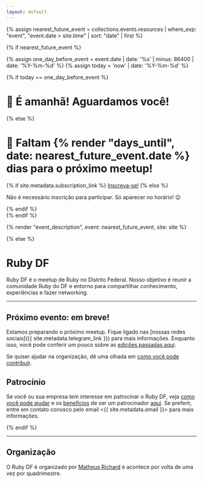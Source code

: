 ```yaml
---
layout: default
---
```


{% assign nearest_future_event = collections.events.resources | where_exp: "event", "event.date > site.time" | sort: "date" | first %}

{% if nearest_future_event %}

{% assign one_day_before_event = event.date | date: '%s' | minus: 86400 | date: '%Y-%m-%d' %}
{% assign today = 'now' | date: '%Y-%m-%d' %}

{% if today == one_day_before_event %}
<h1 class="mb-8">🎉 É amanhã! Aguardamos você!</h1>
{% else %}
<h1 class="mb-8">🎉 Faltam {% render "days_until", date: nearest_future_event.date %} dias para o próximo meetup!</h1>

<div class="w-full inline-flex justify-center mb-4">
  {% if site.metadata.subscription_link %}
    <a class="button" href="{{ site.metadata.subscription_link }}">Inscreva-se!</a>
  {% else %}
    <p class="m-0">Não é necessário inscrição para participar. Só aparecer no horário! 😉</p>
  {% endif %}
</div>
{% endif %}

{% render "event_description", event: nearest_future_event, site: site %}

{% else %}

<h1 class="sr-only">Ruby DF</h1>

Ruby DF é o meetup de Ruby no Distrito Federal. Nosso objetivo é reunir a comunidade Ruby do DF e entorno para compartilhar conhecimento, experiências e fazer networking.

---

## Próximo evento: em breve!

Estamos preparando o próximo meetup. Fique ligado nas [nossas redes
sociais]({{ site.metadata.telegram_link }}) para mais informações. Enquanto isso, você pode conferir
um pouco sobre as [edições passadas aqui](/events).

Se quiser ajudar na organização, dê uma olhada em [como você pode contribuir](/sponsoring).

## Patrocínio

Se você ou sua empresa tem interesse em patrocinar o Ruby DF, veja [como você
pode ajudar](/sponsoring#como-você-pode-ajudar) e os [benefícios](/sponsoring#o-que-podemos-oferecer) de ser um patrocinador [aqui](/sponsoring). Se preferir, entre em
contato conosco pelo email <{{ site.metadata.email }}> para mais informações.

{% endif %}

---

## Organização

O Ruby DF é organizado por [Matheus Richard](https://twitter.com/matheusrich) e acontece por volta de uma vez por quadrimestre.
